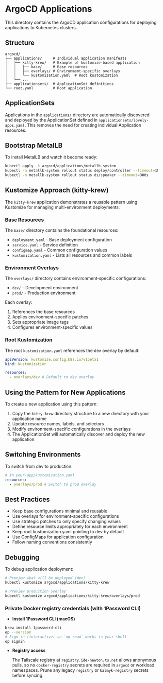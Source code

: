 # ArgoCD Applications

This directory contains the ArgoCD application configurations for deploying applications to Kubernetes clusters.

## Structure

```
argocd/
├── applications/     # Individual application manifests
│   ├── kitty-krew/   # Example of kustomize-based application
│   │   ├── base/     # Base resources
│   │   ├── overlays/ # Environment-specific overlays
│   │   └── kustomization.yaml  # Root kustomization
│   └── ...
├── applicationsets/  # ApplicationSet definitions
└── root.yaml         # Root application
```

## ApplicationSets

Applications in the `applications/` directory are automatically discovered and deployed by the ApplicationSet defined in `applicationsets/lovely-apps.yaml`. This removes the need for creating individual Application resources.

## Bootstrap MetalLB

To install MetalLB and watch it become ready:

```bash
kubectl apply -k argocd/applications/metallb-system
kubectl -n metallb-system rollout status deploy/controller --timeout=180s
kubectl -n metallb-system rollout status ds/speaker --timeout=300s
```

## Kustomize Approach (kitty-krew)

The `kitty-krew` application demonstrates a reusable pattern using Kustomize for managing multi-environment deployments:

### Base Resources

The `base/` directory contains the foundational resources:

- `deployment.yaml` - Base deployment configuration
- `service.yaml` - Service definition
- `configmap.yaml` - Common configuration values
- `kustomization.yaml` - Lists all resources and common labels

### Environment Overlays

The `overlays/` directory contains environment-specific configurations:

- `dev/` - Development environment
- `prod/` - Production environment

Each overlay:

1. References the base resources
2. Applies environment-specific patches
3. Sets appropriate image tags
4. Configures environment-specific values

### Root Kustomization

The root `kustomization.yaml` references the dev overlay by default:

```yaml
apiVersion: kustomize.config.k8s.io/v1beta1
kind: Kustomization

resources:
  - overlays/dev # Default to dev overlay
```

## Using the Pattern for New Applications

To create a new application using this pattern:

1. Copy the `kitty-krew` directory structure to a new directory with your application name
2. Update resource names, labels, and selectors
3. Modify environment-specific configurations in the overlays
4. The ApplicationSet will automatically discover and deploy the new application

## Switching Environments

To switch from dev to production:

```yaml
# In your-app/kustomization.yaml
resources:
  - overlays/prod # Switch to prod overlay
```

## Best Practices

- Keep base configurations minimal and reusable
- Use overlays for environment-specific configurations
- Use strategic patches to only specify changing values
- Define resource limits appropriately for each environment
- Keep root kustomization.yaml pointing to dev by default
- Use ConfigMaps for application configuration
- Follow naming conventions consistently

## Debugging

To debug application deployment:

```bash
# Preview what will be deployed (dev)
kubectl kustomize argocd/applications/kitty-krew

# Preview production overlay
kubectl kustomize argocd/applications/kitty-krew/overlays/prod
```

### Private Docker registry credentials (with 1Password CLI)

- **Install 1Password CLI (macOS)**

```bash
brew install 1password-cli
op --version
# Sign in (interactive) so `op read` works in your shell
op signin
```

- **Registry access**

  The Tailscale registry at `registry.ide-newton.ts.net` allows anonymous pulls, so no `docker-registry` secrets are required in `argocd` or workload namespaces. Prune any legacy `registry` or `kalmyk-registry` secrets before syncing.
